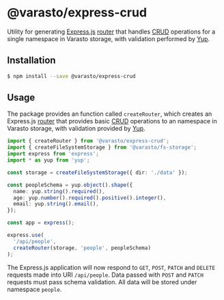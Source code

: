 # @varasto/express-crud

Utility for generating [Express.js] [router] that handles [CRUD] operations for
a single namespace in Varasto storage, with validation performed by [Yup].

[express.js]: https://expressjs.com/
[router]: https://expressjs.com/en/4x/api.html#router
[crud]: https://en.wikipedia.org/wiki/Create,_read,_update_and_delete
[yup]: https://github.com/jquense/yup

## Installation

```bash
$ npm install --save @varasto/express-crud
```

## Usage

The package provides an function called `createRouter`, which creates an
Express.js [router] that provides basic [CRUD] operations to an namespace
in Varasto storage, with validation provided by [Yup].

```TypeScript
import { createRouter } from '@varasto/express-crud';
import { createFileSystemStorage } from '@varasto/fs-storage';
import express from 'express';
import * as yup from 'yup';

const storage = createFileSystemStorage({ dir: './data' });

const peopleSchema = yup.object().shape({
  name: yup.string().required(),
  age: yup.number().required().positive().integer(),
  email: yup.string().email(),
});

const app = express();

express.use(
  '/api/people',
  createRouter(storage, 'people', peopleSchema)
);
```

The Express.js application will now respond to `GET`, `POST`, `PATCH` and
`DELETE` requests made into URI `/api/people`. Data passed with `POST` and
`PATCH` requests must pass schema validation. All data will be stored under
namespace `people`.
